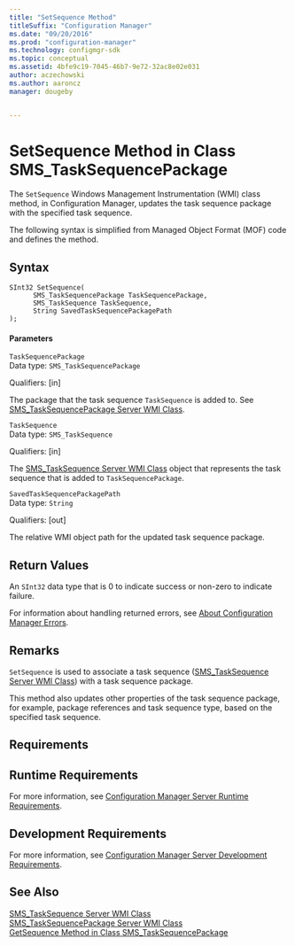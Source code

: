 ```yaml
---
title: "SetSequence Method"
titleSuffix: "Configuration Manager"
ms.date: "09/20/2016"
ms.prod: "configuration-manager"
ms.technology: configmgr-sdk
ms.topic: conceptual
ms.assetid: 4bfe9c19-7045-46b7-9e72-32ac8e02e031
author: aczechowski
ms.author: aaroncz
manager: dougeby


---
```

# SetSequence Method in Class SMS_TaskSequencePackage
The `SetSequence` Windows Management Instrumentation (WMI) class method, in Configuration Manager, updates the task sequence package with the specified task sequence.  

 The following syntax is simplified from Managed Object Format (MOF) code and defines the method.  

## Syntax  

```  
SInt32 SetSequence(  
      SMS_TaskSequencePackage TaskSequencePackage,  
      SMS_TaskSequence TaskSequence,  
      String SavedTaskSequencePackagePath  
);  
```  

#### Parameters  
 `TaskSequencePackage`  
 Data type: `SMS_TaskSequencePackage`  

 Qualifiers: [in]  

 The package that the task sequence `TaskSequence` is added to. See [SMS_TaskSequencePackage Server WMI Class](../../../develop/reference/osd/sms_tasksequencepackage-server-wmi-class.md).  

 `TaskSequence`  
 Data type: `SMS_TaskSequence`  

 Qualifiers: [in]  

 The [SMS_TaskSequence Server WMI Class](../../../develop/reference/osd/sms_tasksequence-server-wmi-class.md) object that represents the task sequence that is added to `TaskSequencePackage`.  

 `SavedTaskSequencePackagePath`  
 Data type: `String`  

 Qualifiers: [out]  

 The relative WMI object path for the updated task sequence package.  

## Return Values  
 An `SInt32` data type that is 0 to indicate success or non-zero to indicate failure.  

 For information about handling returned errors, see [About Configuration Manager Errors](../../../develop/core/understand/about-configuration-manager-errors.md).  

## Remarks  
 `SetSequence` is used to associate a task sequence ([SMS_TaskSequence Server WMI Class](../../../develop/reference/osd/sms_tasksequence-server-wmi-class.md)) with a task sequence package.  

 This method also updates other properties of the task sequence package, for example, package references and task sequence type, based on the specified task sequence.  

## Requirements  

## Runtime Requirements  
 For more information, see [Configuration Manager Server Runtime Requirements](../../../develop/core/reqs/server-runtime-requirements.md).  

## Development Requirements  
 For more information, see [Configuration Manager Server Development Requirements](../../../develop/core/reqs/server-development-requirements.md).  

## See Also  
 [SMS_TaskSequence Server WMI Class](../../../develop/reference/osd/sms_tasksequence-server-wmi-class.md)   
 [SMS_TaskSequencePackage Server WMI Class](../../../develop/reference/osd/sms_tasksequencepackage-server-wmi-class.md)   
 [GetSequence Method in Class SMS_TaskSequencePackage](../../../develop/reference/osd/getsequence-method-in-class-sms_tasksequencepackage.md)
